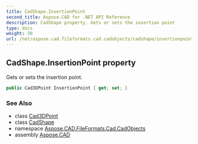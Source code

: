 ```yaml
---
title: CadShape.InsertionPoint
second_title: Aspose.CAD for .NET API Reference
description: CadShape property. Gets or sets the insertion point
type: docs
weight: 30
url: /net/aspose.cad.fileformats.cad.cadobjects/cadshape/insertionpoint/
---
```

## CadShape.InsertionPoint property

Gets or sets the insertion point.

```csharp
public Cad3DPoint InsertionPoint { get; set; }
```

### See Also

* class [Cad3DPoint](../../cad3dpoint/)
* class [CadShape](../)
* namespace [Aspose.CAD.FileFormats.Cad.CadObjects](../../cadshape/)
* assembly [Aspose.CAD](../../../)


